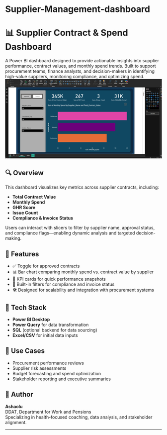 # Supplier-Management-dashboard
# 📊 Supplier Contract & Spend Dashboard

A Power BI dashboard designed to provide actionable insights into supplier performance, contract values, and monthly spend trends. Built to support procurement teams, finance analysts, and decision-makers in identifying high-value suppliers, monitoring compliance, and optimizing spend.
<img src="image.png">
## 🔍 Overview

This dashboard visualizes key metrics across supplier contracts, including:

- **Total Contract Value**
- **Monthly Spend**
- **GHR Score**
- **Issue Count**
- **Compliance & Invoice Status**

Users can interact with slicers to filter by supplier name, approval status, and compliance flags—enabling dynamic analysis and targeted decision-making.

## 📌 Features

- ✅ Toggle for approved contracts
- 📊 Bar chart comparing monthly spend vs. contract value by supplier
- 🎯 KPI cards for quick performance snapshots
- 🧠 Built-in filters for compliance and invoice status
- 🛠️ Designed for scalability and integration with procurement systems

## 🧠 Tech Stack

- **Power BI Desktop**
- **Power Query** for data transformation
- **SQL** (optional backend for data sourcing)
- **Excel/CSV** for initial data inputs

## 🚀 Use Cases

- Procurement performance reviews
- Supplier risk assessments
- Budget forecasting and spend optimization
- Stakeholder reporting and executive summaries

## 👤 Author

**Ashaolu**  
DDAT, Department for Work and Pensions  
Specializing in health-focused coaching, data analysis, and stakeholder alignment.

---
